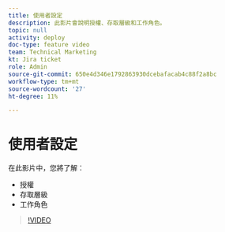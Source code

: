 ```yaml
---
title: 使用者設定
description: 此影片會說明授權、存取層級和工作角色。
topic: null
activity: deploy
doc-type: feature video
team: Technical Marketing
kt: Jira ticket
role: Admin
source-git-commit: 650e4d346e1792863930dcebafacab4c88f2a8bc
workflow-type: tm+mt
source-wordcount: '27'
ht-degree: 11%

---
```


# 使用者設定

在此影片中，您將了解：

* 授權
* 存取層級
* 工作角色

>[!VIDEO](https://video.tv.adobe.com/v/335066/?quality=12&learn=on)
